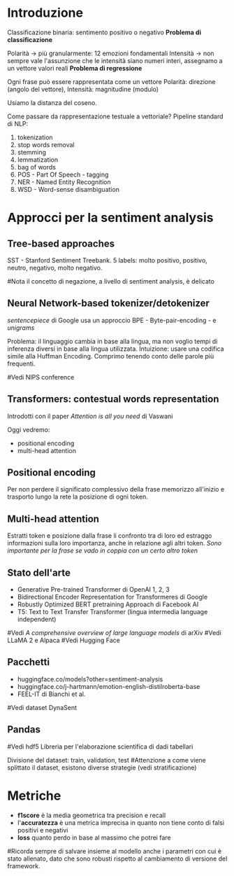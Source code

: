 # Introduzione
Classificazione binaria: sentimento positivo o negativo
**Problema di classificazione**

Polarità -> più granularmente: 12 emozioni fondamentali
Intensità -> non sempre vale l'assunzione che le intensità siano numeri interi, assegnamo a un vettore valori reali
**Problema di regressione**

Ogni frase può essere rappresentata come un vettore
Polarità: direzione (angolo del vettore), Intensità: magnitudine (modulo)

Usiamo la distanza del coseno.

Come passare da rappresentazione testuale a vettoriale? Pipeline standard di NLP:
1. tokenization
2. stop words removal
3. stemming
4. lemmatization
5. bag of words
6. POS - Part Of Speech - tagging
7. NER - Named Entity Recognition
8. WSD - Word-sense disambiguation

# Approcci per la sentiment analysis
## Tree-based approaches
SST - Stanford Sentiment Treebank. 5 labels: molto positivo, positivo, neutro, negativo, molto negativo.

#Nota il concetto di negazione, a livello di sentiment analysis, è delicato

## Neural Network-based tokenizer/detokenizer
_sentencepiece_ di Google usa un approccio BPE - Byte-pair-encoding - e *unigrams*

Problema: il linguaggio cambia in base alla lingua, ma non voglio tempi di inferenza diversi in base alla lingua utilizzata.
Intuizione: usare una codifica simile alla Huffman Encoding. Comprimo tenendo conto delle parole più frequenti.

#Vedi NIPS conference

## Transformers: contestual words representation
Introdotti con il paper *Attention is all you need* di Vaswani

Oggi vedremo:
- positional encoding
- multi-head attention

## Positional encoding
Per non perdere il significato complessivo della frase memorizzo all'inizio e trasporto lungo la rete la posizione di ogni token.

## Multi-head attention
Estratti token e posizione dalla frase li confronto tra di loro ed estraggo informazioni sulla loro importanza, anche in relazione agli altri token.
*Sono importante per la frase se vado in coppia con un certo altro token*

## Stato dell'arte
- Generative Pre-trained Transformer di OpenAI 1, 2, 3
- Bidirectional Encoder Representation for Transformeres di Google
- Robustly Optimized BERT pretraining Approach di Facebook AI
- T5: Text to Text Transfer Transformer (lingua intermedia language independent)

#Vedi *A comprehensive overview of large language models* di arXiv
#Vedi LLaMA 2 e Alpaca
#Vedi Hugging Face

## Pacchetti
- huggingface.co/models?other=sentiment-analysis
- huggingface.co/j-hartmann/emotion-english-distilroberta-base
- FEEL-IT di Bianchi et al.

#Vedi dataset DynaSent

## Pandas
#Vedi hdf5
Libreria per l'elaborazione scientifica di dadi tabellari

Divisione del dataset: train, validation, test
#Attenzione a come viene splittato il dataset, esistono diverse strategie (vedi stratificazione)

# Metriche
- **f1score** è la media geometrica tra precision e recall
- l'**accuratezza** è una metrica imprecisa in quanto non tiene conto di falsi positivi e negativi
- **loss** quanto perdo in base al massimo che potrei fare

#Ricorda sempre di salvare insieme al modello anche i parametri con cui è stato allenato, dato che sono robusti rispetto al cambiamento di versione del framework.